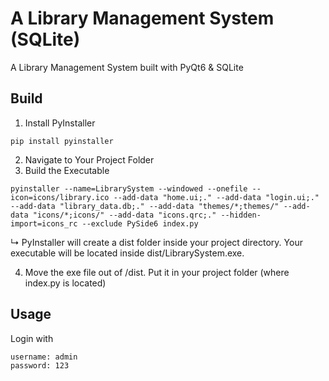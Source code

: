 # A Library Management System (SQLite)
A Library Management System built with PyQt6 & SQLite

## Build
1) Install PyInstaller
```
pip install pyinstaller
```
2) Navigate to Your Project Folder
3) Build the Executable
```
pyinstaller --name=LibrarySystem --windowed --onefile --icon=icons/library.ico --add-data "home.ui;." --add-data "login.ui;." --add-data "library_data.db;." --add-data "themes/*;themes/" --add-data "icons/*;icons/" --add-data "icons.qrc;." --hidden-import=icons_rc --exclude PySide6 index.py
```
↳ PyInstaller will create a dist folder inside your project directory. Your executable will be located inside dist/LibrarySystem.exe.

4) Move the exe file out of /dist. Put it in your project folder (where index.py is located)

## Usage
Login with 
```
username: admin
password: 123
```